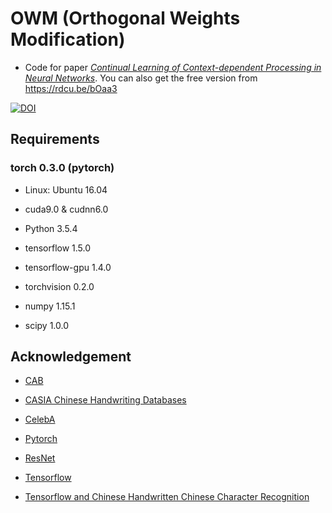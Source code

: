 # OWM (Orthogonal Weights Modification)
- Code for paper *[Continual Learning of Context-dependent Processing in Neural Networks](https://www.nature.com/articles/s42256-019-0080-x)*. You can also get the free version from https://rdcu.be/bOaa3

[![DOI](https://zenodo.org/badge/DOI/10.5281/zenodo.3458626.svg)](https://doi.org/10.5281/zenodo.3458626)

## Requirements
### torch 0.3.0 (pytorch)

- Linux: Ubuntu 16.04

- cuda9.0 & cudnn6.0

- Python 3.5.4

- tensorflow 1.5.0

- tensorflow-gpu 1.4.0

- torchvision 0.2.0

- numpy 1.15.1

- scipy 1.0.0

## Acknowledgement

- [CAB](https://github.com/he-xu/CAB)

- [CASIA Chinese Handwriting Databases](http://www.nlpr.ia.ac.cn/databases/handwriting/Home.html)

- [CelebA](http://mmlab.ie.cuhk.edu.hk/projects/CelebA.html)

- [Pytorch](https://github.com/pytorch/examples)

- [ResNet](https://github.com/jiweibo/ImageNet)

- [Tensorflow](https://github.com/tensorflow/models)

- [Tensorflow and Chinese Handwritten Chinese Character Recognition](https://www.jianshu.com/p/27efcf38c0c9)



